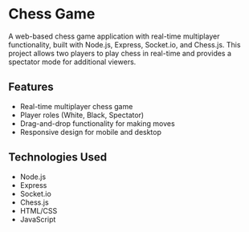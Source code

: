 # Chess Game

A web-based chess game application with real-time multiplayer functionality, built with Node.js, Express, Socket.io, and Chess.js. This project allows two players to play chess in real-time and provides a spectator mode for additional viewers.

## Features

- Real-time multiplayer chess game
- Player roles (White, Black, Spectator)
- Drag-and-drop functionality for making moves
- Responsive design for mobile and desktop

## Technologies Used

- Node.js
- Express
- Socket.io
- Chess.js
- HTML/CSS
- JavaScript

